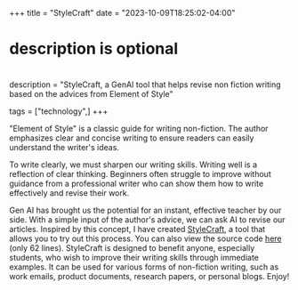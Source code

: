 +++
title = "StyleCraft"
date = "2023-10-09T18:25:02-04:00"

#
# description is optional
#
description = "StyleCraft, a GenAI tool that helps revise non fiction writing based on the advices from Element of Style"

tags = ["technology",]
+++

"Element of Style" is a classic guide for writing non-fiction. The author emphasizes clear and concise writing to ensure readers can easily understand the writer's ideas. 

To write clearly, we must sharpen our writing skills. Writing well is a reflection of clear thinking. Beginners often struggle to improve without guidance from a professional writer who can show them how to write effectively and revise their work.

Gen AI has brought us the potential for an instant, effective teacher by our side. With a simple input of the author's advice, we can ask AI to revise our articles. Inspired by this concept, I have created [StyleCraft](https://elementofstyle-kstx54psajqbz7kutxu6ba.streamlit.app/), a tool that allows you to try out this process. You can also view the source code [here](https://github.com/andyxinyuwu/element_of_style) (only 62 lines). StyleCraft is designed to benefit anyone, especially students, who wish to improve their writing skills through immediate examples. It can be used for various forms of non-fiction writing, such as work emails, product documents, research papers, or personal blogs. Enjoy!
